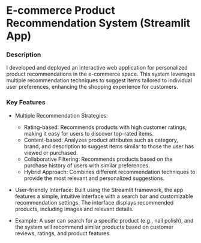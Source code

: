 # E-commerce Product Recommendation System (Streamlit App)
### Description
I developed and deployed an interactive web application for personalized product recommendations in the e-commerce space. This system leverages multiple recommendation techniques to suggest items tailored to individual user preferences, enhancing the shopping experience for customers.

### Key Features
- Multiple Recommendation Strategies:

  - Rating-based: Recommends products with high customer ratings, making it easy for users to discover top-rated items.
  - Content-based: Analyzes product attributes such as category, brand, and description to suggest items similar to those the user has viewed or purchased.
  - Collaborative Filtering: Recommends products based on the purchase history of users with similar preferences.
  - Hybrid Approach: Combines different recommendation techniques to provide the most relevant and personalized suggestions.
- User-friendly Interface: Built using the Streamlit framework, the app features a simple, intuitive interface with a search bar and customizable recommendation settings. The interface displays recommended products, including images and relevant details.

- Example: A user can search for a specific product (e.g., nail polish), and the system will recommend similar products based on customer reviews, ratings, and product features.





